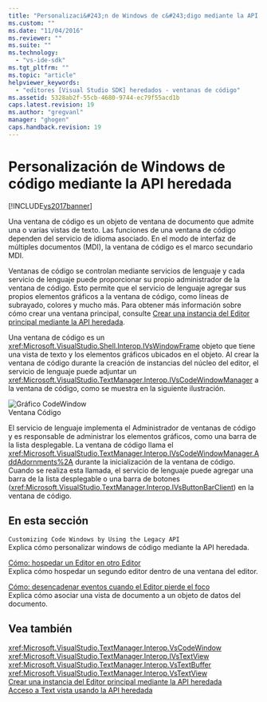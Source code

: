 ```yaml
---
title: "Personalizaci&#243;n de Windows de c&#243;digo mediante la API heredada | Microsoft Docs"
ms.custom: ""
ms.date: "11/04/2016"
ms.reviewer: ""
ms.suite: ""
ms.technology: 
  - "vs-ide-sdk"
ms.tgt_pltfrm: ""
ms.topic: "article"
helpviewer_keywords: 
  - "editores [Visual Studio SDK] heredados - ventanas de código"
ms.assetid: 5328ab2f-55cb-4680-9744-ec79f55acd1b
caps.latest.revision: 19
ms.author: "gregvanl"
manager: "ghogen"
caps.handback.revision: 19
---
```

# Personalizaci&#243;n de Windows de c&#243;digo mediante la API heredada
[!INCLUDE[vs2017banner](../code-quality/includes/vs2017banner.md)]

Una ventana de código es un objeto de ventana de documento que admite una o varias vistas de texto. Las funciones de una ventana de código dependen del servicio de idioma asociado. En el modo de interfaz de múltiples documentos \(MDI\), la ventana de código es el marco secundario MDI.  
  
 Ventanas de código se controlan mediante servicios de lenguaje y cada servicio de lenguaje puede proporcionar su propio administrador de la ventana de código. Esto permite que el servicio de lenguaje agregar sus propios elementos gráficos a la ventana de código, como líneas de subrayado, colores y mucho más. Para obtener más información sobre cómo crear una ventana principal, consulte [Crear una instancia del Editor principal mediante la API heredada](../extensibility/instantiating-the-core-editor-by-using-the-legacy-api.md).  
  
 Una ventana de código es un <xref:Microsoft.VisualStudio.Shell.Interop.IVsWindowFrame> objeto que tiene una vista de texto y los elementos gráficos ubicados en el objeto. Al crear la ventana de código durante la creación de instancias del núcleo del editor, el servicio de lenguaje puede adjuntar un <xref:Microsoft.VisualStudio.TextManager.Interop.IVsCodeWindowManager> a la ventana de código, como se muestra en la siguiente ilustración.  
  
 ![Gráfico CodeWindow](~/docs/extensibility/media/vscodewindow.gif "vscodewindow")  
Ventana Código  
  
 El servicio de lenguaje implementa el Administrador de ventanas de código y es responsable de administrar los elementos gráficos, como una barra de la lista desplegable. La ventana de código llama el <xref:Microsoft.VisualStudio.TextManager.Interop.IVsCodeWindowManager.AddAdornments%2A> durante la inicialización de la ventana de código. Cuando se realiza esta llamada, el servicio de lenguaje puede agregar una barra de la lista desplegable o una barra de botones \(<xref:Microsoft.VisualStudio.TextManager.Interop.IVsButtonBarClient>\) en la ventana de código.  
  
## En esta sección  
 `Customizing Code Windows by Using the Legacy API`  
 Explica cómo personalizar windows de código mediante la API heredada.  
  
 [Cómo: hospedar un Editor en otro Editor](../extensibility/how-to-host-an-editor-in-another-editor.md)  
 Explica cómo hospedar un segundo editor dentro de una ventana del editor.  
  
 [Cómo: desencadenar eventos cuando el Editor pierde el foco](../extensibility/how-to-fire-events-when-the-editor-loses-focus.md)  
 Explica cómo asociar una vista de documento a un objeto de datos del documento.  
  
## Vea también  
 <xref:Microsoft.VisualStudio.TextManager.Interop.VsCodeWindow>   
 <xref:Microsoft.VisualStudio.TextManager.Interop.IVsTextView>   
 <xref:Microsoft.VisualStudio.TextManager.Interop.VsTextBuffer>   
 <xref:Microsoft.VisualStudio.TextManager.Interop.VsTextView>   
 [Crear una instancia del Editor principal mediante la API heredada](../extensibility/instantiating-the-core-editor-by-using-the-legacy-api.md)   
 [Acceso a Text vista usando la API heredada](../extensibility/accessing-thetext-view-by-using-the-legacy-api.md)